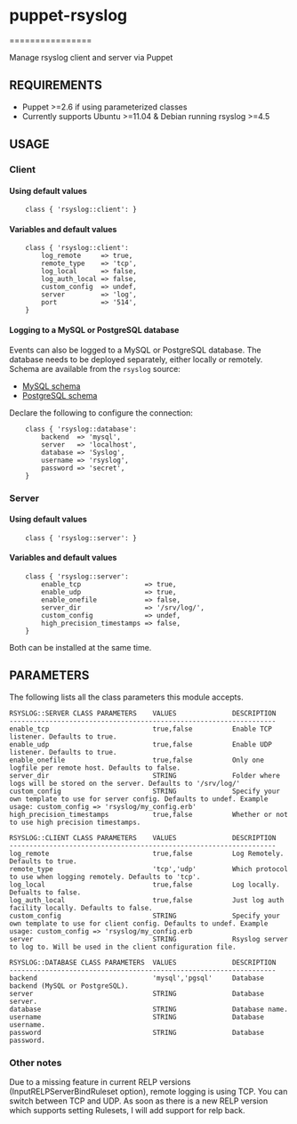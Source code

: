 # puppet-rsyslog

================

Manage rsyslog client and server via Puppet

## REQUIREMENTS

- Puppet &gt;=2.6 if using parameterized classes
- Currently supports Ubuntu &gt;=11.04 & Debian running rsyslog &gt;=4.5

## USAGE

### Client

#### Using default values

        class { 'rsyslog::client': }

#### Variables and default values

        class { 'rsyslog::client':
            log_remote     => true,
            remote_type    => 'tcp',
            log_local      => false,
            log_auth_local => false,
            custom_config  => undef,
            server         => 'log',
            port           => '514',
        }

#### Logging to a MySQL or PostgreSQL database

Events can also be logged to a MySQL or PostgreSQL database. The database needs to be deployed separately, either locally or remotely. Schema are available from the `rsyslog` source:

- [MySQL schema](http://git.adiscon.com/?p=rsyslog.git;a=blob_plain;f=plugins/ommysql/createDB.sql)
- [PostgreSQL schema](http://git.adiscon.com/?p=rsyslog.git;a=blob_plain;f=plugins/ompgsql/createDB.sql)

Declare the following to configure the connection:

        class { 'rsyslog::database':
            backend  => 'mysql',
            server   => 'localhost',
            database => 'Syslog',
            username => 'rsyslog',
            password => 'secret',
        }

### Server

#### Using default values

        class { 'rsyslog::server': }

#### Variables and default values

        class { 'rsyslog::server':
            enable_tcp                => true,
            enable_udp                => true,
            enable_onefile            => false,
            server_dir                => '/srv/log/',
            custom_config             => undef,
            high_precision_timestamps => false,
        }

Both can be installed at the same time.

## PARAMETERS

The following lists all the class parameters this module accepts.

    RSYSLOG::SERVER CLASS PARAMETERS    VALUES              DESCRIPTION
    -------------------------------------------------------------------
    enable_tcp                          true,false          Enable TCP listener. Defaults to true.
    enable_udp                          true,false          Enable UDP listener. Defaults to true.
    enable_onefile                      true,false          Only one logfile per remote host. Defaults to false.
    server_dir                          STRING              Folder where logs will be stored on the server. Defaults to '/srv/log/'
    custom_config                       STRING              Specify your own template to use for server config. Defaults to undef. Example usage: custom_config => 'rsyslog/my_config.erb'
    high_precision_timestamps           true,false          Whether or not to use high precision timestamps.

    RSYSLOG::CLIENT CLASS PARAMETERS    VALUES              DESCRIPTION
    -------------------------------------------------------------------
    log_remote                          true,false          Log Remotely. Defaults to true.
    remote_type                         'tcp','udp'         Which protocol to use when logging remotely. Defaults to 'tcp'.
    log_local                           true,false          Log locally. Defualts to false.
    log_auth_local                      true,false          Just log auth facility locally. Defaults to false.
    custom_config                       STRING              Specify your own template to use for client config. Defaults to undef. Example usage: custom_config => 'rsyslog/my_config.erb
    server                              STRING              Rsyslog server to log to. Will be used in the client configuration file.

    RSYSLOG::DATABASE CLASS PARAMETERS  VALUES              DESCRIPTION
    -------------------------------------------------------------------
    backend                             'mysql','pgsql'     Database backend (MySQL or PostgreSQL).
    server                              STRING              Database server.
    database                            STRING              Database name.
    username                            STRING              Database username.
    password                            STRING              Database password.

### Other notes

Due to a missing feature in current RELP versions (InputRELPServerBindRuleset option), remote logging is using TCP. You can switch between TCP and UDP. As soon as there is a new RELP version which supports setting Rulesets, I will add support for relp back.
